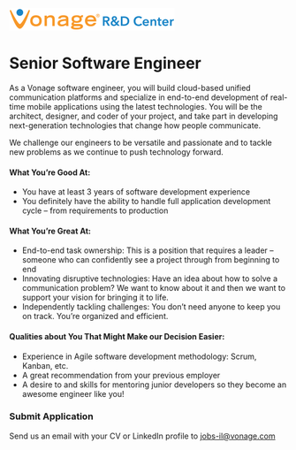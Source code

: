 ![Vonage Logo](../Images/logo-RnD-web.png)

# Senior Software Engineer
As a Vonage software engineer, you will build cloud-based unified communication platforms and specialize in end-to-end development of real-time mobile applications using the latest technologies. You will be the architect, designer, and coder of your project, and take part in developing next-generation technologies that change how people communicate.

We challenge our engineers to be versatile and passionate and to tackle new problems as we continue to push technology forward.

#### What You’re Good At:
* You have at least 3 years of software development experience
* You definitely have the ability to handle full application development cycle – from requirements to production

#### What You’re Great At:
* End-to-end task ownership: This is a position that requires a leader – someone who can confidently see a project through from beginning to end
* Innovating disruptive technologies: Have an idea about how to solve a communication problem? We want to know about it and then we want to support your vision for bringing it to life.
* Independently tackling challenges: You don’t need anyone to keep you on track. You’re organized and efficient.

#### Qualities about You That Might Make our Decision Easier:
* Experience in Agile software development methodology: Scrum, Kanban, etc.
* A great recommendation from your previous employer
* A desire to and skills for mentoring junior developers so they become an awesome engineer like you!

### Submit Application
Send us an email with your CV or LinkedIn profile to <a href="mailto:jobs-il@vonage.com">jobs-il@vonage.com</a>
